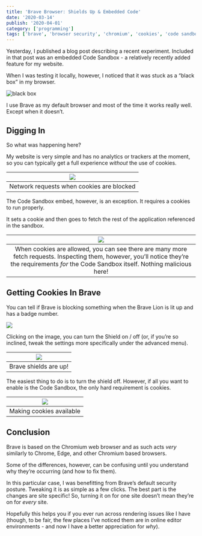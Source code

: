 ```yaml
---
title: 'Brave Browser: Shields Up & Embedded Code'
date: '2020-03-14'
publish: '2020-04-01'
category: ['programming']
tags: ['brave', 'browser security', 'chromium', 'cookies', 'code sandbox embed']
---
```


Yesterday, I published a blog post describing a recent experiment. Included in that post was an embedded Code Sandbox - a relatively recently added feature for my website.

When I was testing it locally, however, I noticed that it was stuck as a “black box” in my browser.

![black box](https://res.cloudinary.com/scweiss1/image/upload/v1593199904/black-box_ajlq0u.png)

I use Brave as my default browser and most of the time it works really well. Except when it doesn’t.

## Digging In

So what was happening here?

My website is very simple and has no analytics or trackers at the moment, so you can typically get a full experience _without_ the use of cookies.

| ![](https://res.cloudinary.com/scweiss1/image/upload/v1593199904/shields-up-network_kn5npu.png) |
| :---------------------------------------------------------------------------------------------: |
|                            Network requests when cookies are blocked                            |

The Code Sandbox embed, however, is an exception. It requires a cookies to run properly.

It sets a cookie and then goes to fetch the rest of the application referenced in the sandbox.

|                                                 ![](https://res.cloudinary.com/scweiss1/image/upload/v1593199905/shields-down-network_fyhfev.png)                                                 |
| :-----------------------------------------------------------------------------------------------------------------------------------------------------------------------------------------------: |
| When cookies are allowed, you can see there are many more fetch requests. Inspecting them, however, you’ll notice they’re the requirements _for_ the Code Sandbox itself. Nothing malicious here! |

## Getting Cookies In Brave

You can tell if Brave is blocking something when the Brave Lion is lit up and has a badge number.

![](https://res.cloudinary.com/scweiss1/image/upload/v1593199904/shields-protection_nzxe3w.png)

Clicking on the image, you can turn the Shield on / off (or, if you’re so inclined, tweak the settings more specifically under the advanced menu).

| ![](https://res.cloudinary.com/scweiss1/image/upload/v1593199904/shield-config_yhbrsl.png) |
| :----------------------------------------------------------------------------------------: |
|                                   Brave shields are up!                                    |

The easiest thing to do is to turn the shield off. However, if all you want to enable is the Code Sandbox, the only hard requirement is cookies.

| ![](https://res.cloudinary.com/scweiss1/image/upload/v1593199904/shield-config-tweaked_kjqkh1.png) |
| :------------------------------------------------------------------------------------------------: |
|                                      Making cookies available                                      |

## Conclusion

Brave is based on the Chromium web browser and as such acts _very_ similarly to Chrome, Edge, and other Chromium based browsers.

Some of the differences, however, can be confusing until you understand why they’re occurring (and how to fix them).

In this particular case, I was benefitting from Brave’s default security posture. Tweaking it is as simple as a few clicks. The best part is the changes are site specific! So, turning it on for one site doesn’t mean they’re on for _every_ site.

Hopefully this helps you if you ever run across rendering issues like I have (though, to be fair, the few places I’ve noticed them are in online editor environments - and now I have a better appreciation for _why_).
